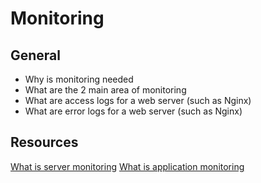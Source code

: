 # Monitoring

## General

- Why is monitoring needed
- What are the 2 main area of monitoring
- What are access logs for a web server (such as Nginx)
- What are error logs for a web server (such as Nginx)

## Resources

[What is server monitoring](https://www.sumologic.com/glossary/server-monitoring/)
[What is application monitoring]()
